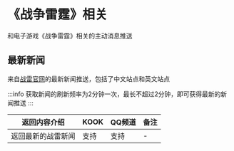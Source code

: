 # 《战争雷霆》相关

和电子游戏《战争雷霆》相关的主动消息推送

## 最新新闻

来自[战雷官网](https://warthunder.com/zh/)的最新新闻推送，包括了中文站点和英文站点

:::info
获取新闻的刷新频率为2分钟一次，最长不超过2分钟，即可获得最新的新闻推送
:::

| 返回内容介绍    | KOOK | QQ频道 | 备注 |
|-----------|------|------|----|
| 返回最新的战雷新闻 | 支持   | 支持   | -  |

